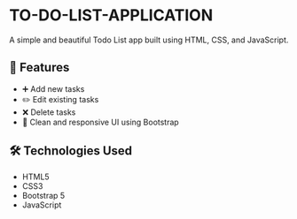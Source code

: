 # TO-DO-LIST-APPLICATION
A simple and beautiful Todo List app built using HTML, CSS, and JavaScript.

## 🚀 Features
- ➕ Add new tasks
- ✏️ Edit existing tasks
- ❌ Delete tasks
- 🎨 Clean and responsive UI using Bootstrap


## 🛠️ Technologies Used
- HTML5
- CSS3
- Bootstrap 5
- JavaScript 
